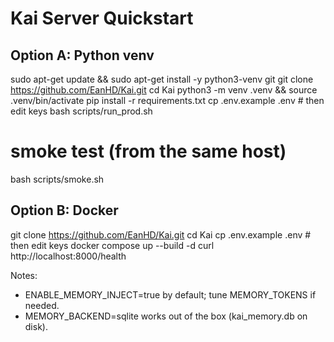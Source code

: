 # Kai Server Quickstart

## Option A: Python venv
sudo apt-get update && sudo apt-get install -y python3-venv git
git clone https://github.com/EanHD/Kai.git
cd Kai
python3 -m venv .venv && source .venv/bin/activate
pip install -r requirements.txt
cp .env.example .env  # then edit keys
bash scripts/run_prod.sh
# smoke test (from the same host)
bash scripts/smoke.sh

## Option B: Docker
git clone https://github.com/EanHD/Kai.git
cd Kai
cp .env.example .env  # then edit keys
docker compose up --build -d
curl http://localhost:8000/health

Notes:
- ENABLE_MEMORY_INJECT=true by default; tune MEMORY_TOKENS if needed.
- MEMORY_BACKEND=sqlite works out of the box (kai_memory.db on disk).
